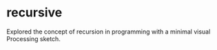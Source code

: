 # recursive
Explored the concept of recursion in programming with a minimal visual Processing sketch. 
